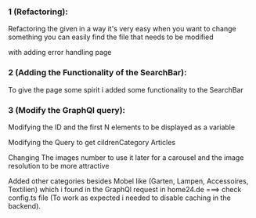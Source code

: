 ### 1 (Refactoring):

Refactoring the given in a way it's very easy when you want to change
something you can easily find the file that needs to be modified

with adding error handling page

### 2 (Adding the Functionality of the SearchBar):

To give the page some spirit i added some functionality to the SearchBar

### 3 (Modify the GraphQl query):

Modifying the ID and the first N elements to be displayed as a variable

Modifying the Query to get cildrenCategory Articles

Changing The images number to use it later for a carousel
and the image resolution to be more attractive

Added other categories besides Mobel like (Garten, Lampen, Accessoires, Textilien)
which i found in the GraphQl request in home24.de ===> check config.ts file
(To work as expected i needed to disable caching in the backend).
